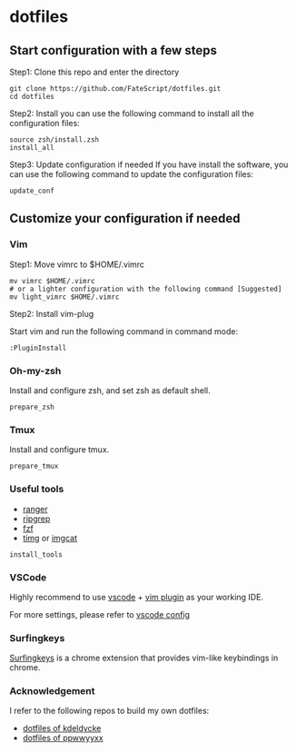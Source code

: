 # dotfiles

## Start configuration with a few steps
Step1: Clone this repo and enter the directory
```shell
git clone https://github.com/FateScript/dotfiles.git
cd dotfiles
```

Step2: Install
you can use the following command to install all the configuration files:
```shell
source zsh/install.zsh
install_all
```

Step3: Update configuration if needed
If you have install the software, you can use the following command to update the configuration files:
```shell
update_conf
```

## Customize your configuration if needed

### Vim

Step1: Move vimrc to $HOME/.vimrc
```shell
mv vimrc $HOME/.vimrc
# or a lighter configuration with the following command [Suggested]
mv light_vimrc $HOME/.vimrc
```

Step2: Install vim-plug

Start vim and run the following command in command mode:
```shell
:PluginInstall
```

### Oh-my-zsh

Install and configure zsh, and set zsh as default shell.

```shell
prepare_zsh
```

### Tmux

Install and configure tmux.

```shell
prepare_tmux
```

### Useful tools 

* [ranger](https://github.com/ranger/ranger)
* [ripgrep](https://github.com/BurntSushi/ripgrep)
* [fzf](https://github.com/junegunn/fzf)
* [timg](https://github.com/hzeller/timg) or [imgcat](https://github.com/wookayin/python-imgcat)

```shell
install_tools
```

### VSCode
Highly recommend to use [vscode](https://code.visualstudio.com/) + [vim plugin](https://marketplace.visualstudio.com/items?itemName=vscodevim.vim) as your working IDE.

For more settings, please refer to [vscode config](vscode/README.md)

### Surfingkeys
[Surfingkeys](https://github.com/brookhong/Surfingkeys) is a chrome extension that provides vim-like keybindings in chrome.

### Acknowledgement

I refer to the following repos to build my own dotfiles:
* [dotfiles of kdeldycke](https://github.com/kdeldycke/dotfiles)
* [dotfiles of ppwwyyxx](https://github.com/ppwwyyxx/dotfiles)
